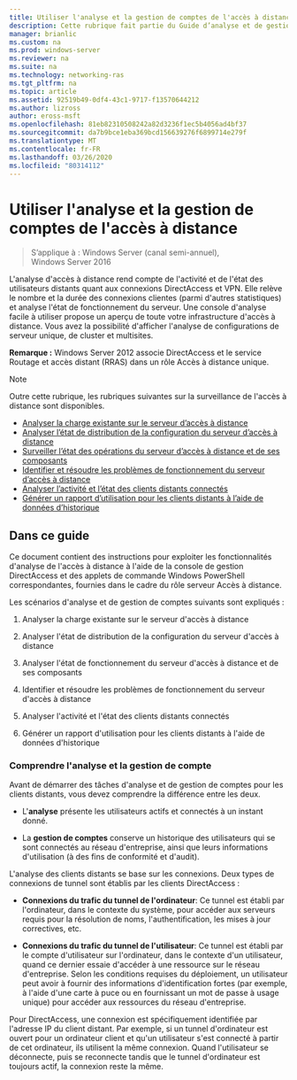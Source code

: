```yaml
---
title: Utiliser l'analyse et la gestion de comptes de l'accès à distance
description: Cette rubrique fait partie du Guide d’analyse et de gestion de l’accès à distance dans Windows Server 2016.
manager: brianlic
ms.custom: na
ms.prod: windows-server
ms.reviewer: na
ms.suite: na
ms.technology: networking-ras
ms.tgt_pltfrm: na
ms.topic: article
ms.assetid: 92519b49-0df4-43c1-9717-f13570644212
ms.author: lizross
author: eross-msft
ms.openlocfilehash: 81eb82310508242a82d3236f1ec5b4056ad4bf37
ms.sourcegitcommit: da7b9bce1eba369bcd156639276f6899714e279f
ms.translationtype: MT
ms.contentlocale: fr-FR
ms.lasthandoff: 03/26/2020
ms.locfileid: "80314112"
---
```

# <a name="use-remote-access-monitoring-and-accounting"></a>Utiliser l'analyse et la gestion de comptes de l'accès à distance

>S’applique à : Windows Server (canal semi-annuel), Windows Server 2016

L'analyse d'accès à distance rend compte de l'activité et de l'état des utilisateurs distants quant aux connexions DirectAccess et VPN. Elle relève le nombre et la durée des connexions clientes (parmi d'autres statistiques) et analyse l'état de fonctionnement du serveur. Une console d'analyse facile à utiliser propose un aperçu de toute votre infrastructure d'accès à distance. Vous avez la possibilité d'afficher l'analyse de configurations de serveur unique, de cluster et multisites.  
  
**Remarque :** Windows Server 2012 associe DirectAccess et le service Routage et accès distant (RRAS) dans un rôle Accès à distance unique.  
  
> [!NOTE]  
> Outre cette rubrique, les rubriques suivantes sur la surveillance de l'accès à distance sont disponibles.  
>   
> -   [Analyser la charge existante sur le serveur d’accès à distance](Monitor-the-existing-load-on-the-Remote-Access-server.md)  
> -   [Analyser l’état de distribution de la configuration du serveur d’accès à distance](Monitor-the-configuration-distribution-status-of-the-Remote-Access-server.md)  
> -   [Surveiller l’état des opérations du serveur d’accès à distance et de ses composants](Monitor-the-operations-status-of-the-Remote-Access-server-and-its-components.md)  
> -   [Identifier et résoudre les problèmes de fonctionnement du serveur d’accès à distance](Identify-and-resolve-Remote-Access-server-operations-problems.md)  
> -   [Analyser l’activité et l’état des clients distants connectés](Monitor-connected-remote-clients-for-activity-and-status.md)  
> -   [Générer un rapport d’utilisation pour les clients distants à l’aide de données d’historique](Generate-a-usage-report-for-remote-clients-using-historical-data.md)  

## <a name="in-this-guide"></a>Dans ce guide  
Ce document contient des instructions pour exploiter les fonctionnalités d'analyse de l'accès à distance à l'aide de la console de gestion DirectAccess et des applets de commande Windows PowerShell correspondantes, fournies dans le cadre du rôle serveur Accès à distance.  
  
Les scénarios d'analyse et de gestion de comptes suivants sont expliqués :  
  
1.  Analyser la charge existante sur le serveur d'accès à distance  
  
2.  Analyser l'état de distribution de la configuration du serveur d'accès à distance  
  
3.  Analyser l'état de fonctionnement du serveur d'accès à distance et de ses composants  
  
4.  Identifier et résoudre les problèmes de fonctionnement du serveur d'accès à distance  
  
5.  Analyser l'activité et l'état des clients distants connectés  
  
6.  Générer un rapport d'utilisation pour les clients distants à l'aide de données d'historique  
  
### <a name="understand-monitoring-and-accounting"></a>Comprendre l'analyse et la gestion de compte  
Avant de démarrer des tâches d'analyse et de gestion de comptes pour les clients distants, vous devez comprendre la différence entre les deux.  
  
-   L'**analyse** présente les utilisateurs actifs et connectés à un instant donné.  
  
-   La **gestion de comptes** conserve un historique des utilisateurs qui se sont connectés au réseau d'entreprise, ainsi que leurs informations d'utilisation (à des fins de conformité et d'audit).  
  
L'analyse des clients distants se base sur les connexions. Deux types de connexions de tunnel sont établis par les clients DirectAccess :  
  
-   **Connexions du trafic du tunnel de l'ordinateur**: Ce tunnel est établi par l'ordinateur, dans le contexte du système, pour accéder aux serveurs requis pour la résolution de noms, l'authentification, les mises à jour correctives, etc.  
  
-   **Connexions du trafic du tunnel de l'utilisateur**: Ce tunnel est établi par le compte d'utilisateur sur l'ordinateur, dans le contexte d'un utilisateur, quand ce dernier essaie d'accéder à une ressource sur le réseau d'entreprise. Selon les conditions requises du déploiement, un utilisateur peut avoir à fournir des informations d'identification fortes (par exemple, à l'aide d'une carte à puce ou en fournissant un mot de passe à usage unique) pour accéder aux ressources du réseau d'entreprise.  
  
Pour DirectAccess, une connexion est spécifiquement identifiée par l'adresse IP du client distant. Par exemple, si un tunnel d'ordinateur est ouvert pour un ordinateur client et qu'un utilisateur s'est connecté à partir de cet ordinateur, ils utilisent la même connexion. Quand l'utilisateur se déconnecte, puis se reconnecte tandis que le tunnel d'ordinateur est toujours actif, la connexion reste la même.  
  


